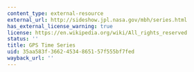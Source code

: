 ```yaml
---
content_type: external-resource
external_url: http://sideshow.jpl.nasa.gov/mbh/series.html
has_external_license_warning: true
license: https://en.wikipedia.org/wiki/All_rights_reserved
status: ''
title: GPS Time Series
uid: 35aa583f-3662-4534-8651-57f555bf7fed
wayback_url: ''
---
```


